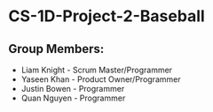 # CS-1D-Project-2-Baseball
## Group Members:
* Liam Knight - Scrum Master/Programmer
* Yaseen Khan - Product Owner/Programmer
* Justin Bowen - Programmer
* Quan Nguyen - Programmer
